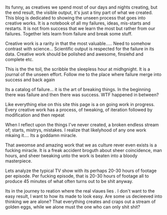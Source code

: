 Its funny, as creatives we spend most of our days and nights creating, but the end result, the visible output, it's just a tiny part of what we created. This blog is dedicated to showing the unseen process that goes into creative works. It is a notebook of all my failures, ideas, mis-starts and restarts. It is not from success that we learn the most but rather from our failures. Together lets learn from failure and break some stuff.
                                                                                                                                                
Creative work is a rarity in that the most valuable..... Need to somehow contrast with science... Scientific output is respected for the failure in its data. Creative work should be polished and awesome, finsiehd and complete etc.

This is the the toil, the scribble the sleepless hour at midhgnight. It is a journal of the unseen effort. Follow me to the place where failure merge into success and back again  

Its a catalog of failure... it is the art of breaking things. In the beginning there was failure and then there was success. WTF happened in between?  

Like everything else on this site this page is a on going work in progress. Every creative work has a process, of tweaking, of iteration followed by modification and then repeat

When I reflect upon the things I've never created,  a broken endless stream of; starts, mistrys, mistakes. I realize that likelyhood of any one work mkaing it....
Its a goddamn miracle.

That aweomse and amazing work that we as culture rever even exists is a fucking miracle.  It is a freak accident broguth about sheer coincidence, man hours, and sheer tweaking unto the work is beaten into a bloody masterpiece. 

Lets analyze the typical TV show with its perhaps 20-30 hours of footage per episode. Per fucking episode, that is 20-30 hours of footage all to produce 45 minutes of what often turns out to be shit anyway. 

Its in the journey to reation where the real vlaues lies . I don't want to the easy result, I want to how its made to look easy. Are some us decieeved into thinking we are alone? That everything creates and craps out a stream of golden eggs, while we alone must the one who can only shit shit?
